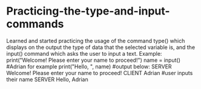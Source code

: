 # Practicing-the-type-and-input-commands

Learned and started practicing the usage of the command type() which displays on the output the type of data that the selected variable is, and the input() command which asks the user to input a text. Example:
print("Welcome! Please enter your name to proceed!")
name = input() #Adrian for example
print("Hello, ", name) #output below:
SERVER Welcome! Please enter your name to proceed!
CLIENT Adrian #user inputs their name
SERVER Hello, Adrian
